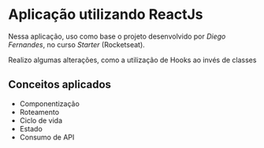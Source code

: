 # Aplicação utilizando ReactJs
Nessa aplicação, uso como base o projeto desenvolvido por _Diego Fernandes_, no curso *Starter* (Rocketseat).

Realizo algumas alterações, como a utilização de Hooks ao invés de classes

## Conceitos aplicados
- Componentização
- Roteamento
- Ciclo de vida
- Estado
- Consumo de API